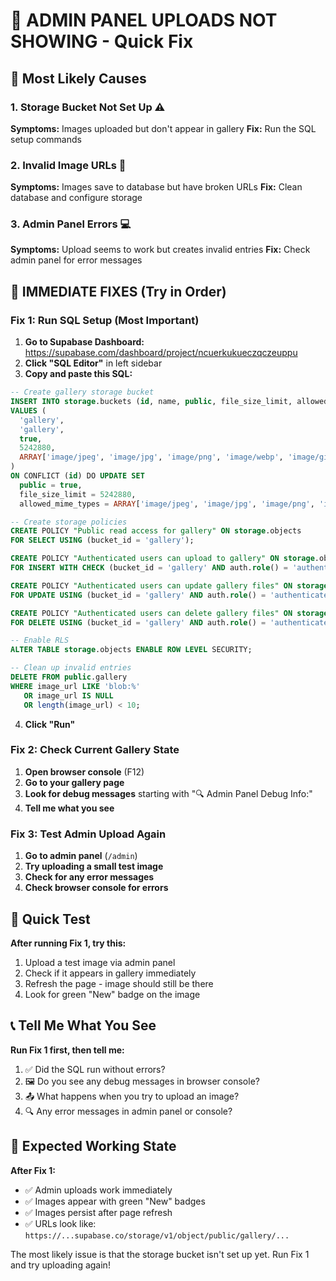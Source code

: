 # 🚨 ADMIN PANEL UPLOADS NOT SHOWING - Quick Fix

## 🎯 Most Likely Causes

### 1. Storage Bucket Not Set Up ⚠️
**Symptoms:** Images uploaded but don't appear in gallery
**Fix:** Run the SQL setup commands

### 2. Invalid Image URLs 🔗
**Symptoms:** Images save to database but have broken URLs
**Fix:** Clean database and configure storage

### 3. Admin Panel Errors 💻
**Symptoms:** Upload seems to work but creates invalid entries
**Fix:** Check admin panel for error messages

## 🔧 IMMEDIATE FIXES (Try in Order)

### Fix 1: Run SQL Setup (Most Important)
1. **Go to Supabase Dashboard:** https://supabase.com/dashboard/project/ncuerkukueczqczeuppu
2. **Click "SQL Editor"** in left sidebar
3. **Copy and paste this SQL:**

```sql
-- Create gallery storage bucket
INSERT INTO storage.buckets (id, name, public, file_size_limit, allowed_mime_types)
VALUES (
  'gallery',
  'gallery',
  true,
  5242880,
  ARRAY['image/jpeg', 'image/jpg', 'image/png', 'image/webp', 'image/gif']
)
ON CONFLICT (id) DO UPDATE SET
  public = true,
  file_size_limit = 5242880,
  allowed_mime_types = ARRAY['image/jpeg', 'image/jpg', 'image/png', 'image/webp', 'image/gif'];

-- Create storage policies
CREATE POLICY "Public read access for gallery" ON storage.objects
FOR SELECT USING (bucket_id = 'gallery');

CREATE POLICY "Authenticated users can upload to gallery" ON storage.objects
FOR INSERT WITH CHECK (bucket_id = 'gallery' AND auth.role() = 'authenticated');

CREATE POLICY "Authenticated users can update gallery files" ON storage.objects
FOR UPDATE USING (bucket_id = 'gallery' AND auth.role() = 'authenticated');

CREATE POLICY "Authenticated users can delete gallery files" ON storage.objects
FOR DELETE USING (bucket_id = 'gallery' AND auth.role() = 'authenticated');

-- Enable RLS
ALTER TABLE storage.objects ENABLE ROW LEVEL SECURITY;

-- Clean up invalid entries
DELETE FROM public.gallery 
WHERE image_url LIKE 'blob:%' 
   OR image_url IS NULL
   OR length(image_url) < 10;
```

4. **Click "Run"**

### Fix 2: Check Current Gallery State
1. **Open browser console** (F12)
2. **Go to your gallery page**
3. **Look for debug messages** starting with "🔍 Admin Panel Debug Info:"
4. **Tell me what you see**

### Fix 3: Test Admin Upload Again
1. **Go to admin panel** (`/admin`)
2. **Try uploading a small test image**
3. **Check for any error messages**
4. **Check browser console for errors**

## 🧪 Quick Test

**After running Fix 1, try this:**
1. Upload a test image via admin panel
2. Check if it appears in gallery immediately
3. Refresh the page - image should still be there
4. Look for green "New" badge on the image

## 📞 Tell Me What You See

**Run Fix 1 first, then tell me:**
1. ✅ Did the SQL run without errors?
2. 🖼️ Do you see any debug messages in browser console?
3. 📤 What happens when you try to upload an image?
4. 🔍 Any error messages in admin panel or console?

## 🎯 Expected Working State

**After Fix 1:**
- ✅ Admin uploads work immediately
- ✅ Images appear with green "New" badges  
- ✅ Images persist after page refresh
- ✅ URLs look like: `https://...supabase.co/storage/v1/object/public/gallery/...`

The most likely issue is that the storage bucket isn't set up yet. Run Fix 1 and try uploading again!
